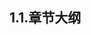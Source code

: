 
## 1.1.章节大纲
	
<Markmap localtion="/markmap/environment/centos/chapter/centos7-outline5-chapter1.html"/>
